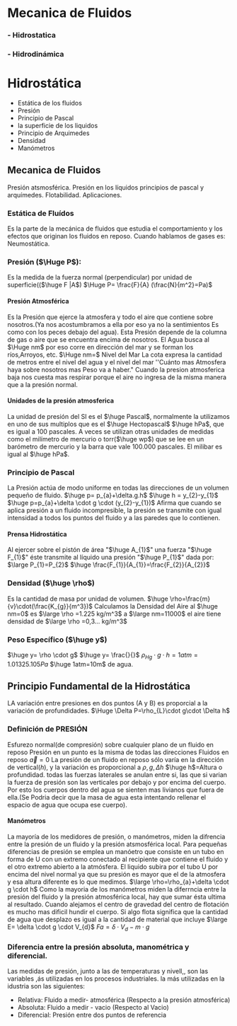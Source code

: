 # Mecanica de Fluidos
### - Hidrostatica
### - Hidrodinámica 
# Hidrostática
- Estática de los fluidos
- Presión
- Principio de Pascal
- la superficie de los liquidos 
- Principio de Arquimedes
- Densidad
- Manómetros
## Mecanica de Fluidos
Presión atsmosférica. Presión en los líquidos principios de pascal y arquímedes. Flotabilidad. Aplicaciones.

### Estática de Fluídos
Es la parte de la mecánica de fluidos que estudia el comportamiento y los efectos que originan los fluidos en reposo.
Cuando hablamos de gases es: Neumostática.
### Presión ($\Huge P$):
Es la medida de la fuerza normal (perpendicular) por unidad de superficie(($\huge  F |A$)
$\Huge P= \frac{F}{A}  (\frac{N}{m^2}=Pa)$
#### Presión Atmosférica
Es la Presión que ejerce la atmosfera y todo el aire que contiene sobre nosotros.(Ya nos acostumbramos a ella por eso ya no la sentimientos Es como con los peces debajo del agua).
Esta Presión depende de la columna de gas o aire que se encuentra encima de nosotros.
El Agua busca al $\Huge nm$ por eso corre en dirección del mar y se forman los ríos,Arroyos, etc.
$\Huge nm=$ Nivel del Mar
La cota expresa la cantidad de metros entre el nivel del agua y el nivel del mar
''Cuánto mas Atmosfera haya sobre nosotros mas Peso va a haber."
Cuando la presion atmosferica baja nos cuesta mas respirar porque el aire no ingresa de la misma manera que a la presión normal.
#### Unidades de la presión atmosferica
La unidad de presión del SI es el $\huge Pascal$, normalmente la utilizamos en uno de sus multiplos que es el $\huge Hectopascal$ $\huge hPa$, que es igual a 100 pascales.
A veces se utilizan otras unidades de medidas como el milímetro de mercurio o torr($\huge wp$) que se lee en un barómetro de mercurio y la barra que vale 100.000 pascales. El milibar es igual al $\huge hPa$.
### Principio de Pascal
La Presión actúa de modo uniforme en todas las direcciones de un volumen pequeño de fluido.
$\huge p= p_{a}+\delta.g.h$
$\huge h = y_{2}-y_{1}$
$\huge p=p_{a}+\delta \cdot g \cdot (y_{2}-y_{1})$
Afirma que cuando se aplica presión a un fluido incompresible, la presión se transmite con igual intensidad a todos los puntos del fluido y a las paredes que lo contienen.
#### Prensa Hidrostática
Al ejercer sobre el pistón de área "$\huge A_{1}$" una fuerza "$\huge F_{1}$" éste transmite al líquido una presión "$\huge P_{1}$" dada por:
$\large P_{1}=P_{2}$
$\huge \frac{F_{1}}{A_{1}}=\frac{F_{2}}{A_{2}}$
### Densidad ($\huge \rho$)
Es la cantidad de masa por unidad de volumen.
$\huge \rho=\frac{m}{v}\cdot(\frac{K_{g}}{m^3})$
Calculamos la Densidad del Aire al $\huge nm=0$  es $\large \rho =1.225 kg/m^3$ a $\large nm=11000$ el aire tiene densidad de $\large \rho =0,3... kg/m^3$
### Peso Específico ($\huge y$)
$\huge y= \rho \cdot g$
$\huge y= \frac{}{}$
$\rho_{Hg}\cdot g \cdot h = 1atm = 1.01325.105 Pa$
$\huge 1atm=10m$ de agua.
## Principio Fundamental de la Hidrostática
LA variación entre presiones en dos puntos (A y B) es proporcial a la variación de profundidades.
$\Huge \Delta P=\rho_{L}\cdot g\cdot \Delta h$
### Definición de PRESIÓN
Esfurezo normal(de compresión) sobre cualquier plano de un fluido en reposo
Presión en un punto es la misma de todas las direcciones
Fluidos en reposo $\overrightarrow a = 0$
La presión de un fluido en reposo sólo varía en la dirección de vertical($h$), y la variación es proporcional a $\rho,g,\Delta h$
$\huge h$=Altura o profundidad.
todas las fuerzas laterales se anulan entre si, las que si varian la fuerza de presión son las verticales por debajo y por encima del cuerpo.
Por esto los cuerpos dentro del agua se sienten mas livianos que fuera de ella.(Se Podria decir que la masa de agua esta intentando rellenar el espacio de agua que ocupa ese cuerpo).
#### Manómetros
La mayoría de los medidores de presión, o manómetros, miden la difrencia entre la presión de un fluido y la presión atsmosférica local. Para pequeñas diferencias de presión se emplea un manóetro que consiste en un tubo en forma de U con un extremo conectado al recipiente que contiene el fluido y el otro extremo abierto a la atmósfera. El liquido subira por el tubo U por encima del nivel normal ya que su presión es mayor que el de la atmosfera y esa altura diferente es lo que medimos.
$\large \rho=\rho_{a}+\delta \cdot g \cdot h$
Como la mayoria de los manómetros miden la diferrncia entre la presión del fluido y la presión atmosférica local, hay que sumar ésta ultima al resultado.
Cuando alejamos el centro de gravedad del centro de flotación es mucho mas dificil hundir el cuerpo.
Si algo flota significa que la cantidad de agua que desplazo es igual a la cantidad de material que incluye 
$\large E= \delta \cdot g \cdot V_{d}$
$Fa = \delta \cdot V_{d}-m\cdot g$
### Diferencia entre la presión absoluta, manométrica y diferencial.
Las medidas de presión, junto a las de temperaturas y nivell,, son las variables ,ás utilizadas en los procesos industriales. la más utilizadas en la idustria son las siguientes:
- Relativa: Fluido a medir- atmosférica (Respecto a la presión atmosférica)
- Absoluta: Fluido a medir - vacio (Respecto al Vacio)
- Diferencial: Presión entre dos puntos de referencia